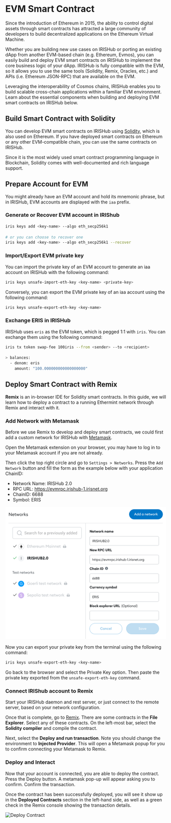 # EVM Smart Contract

Since the introduction of Ethereum in 2015, the ability to control digital assets through smart contracts has attracted a large community of developers to build decentralized applications on the Ethereum Virtual Machine.

Whether you are building new use cases on IRISHub or porting an existing dApp from another EVM-based chain (e.g. Ethereum, Evmos), you can easily build and deploy EVM smart contracts on IRISHub to implement the core business logic of your dApp. IRISHub is fully compatible with the EVM, so it allows you to use the same tools (Solidity, Remix, Oracles, etc.) and APIs (i.e. Ethereum JSON-RPC) that are available on the EVM.

Leveraging the interoperability of Cosmos chains, IRISHub enables you to build scalable cross-chain applications within a familiar EVM environment. Learn about the essential components when building and deploying EVM smart contracts on IRISHub below.

## Build Smart Contract with Solidity

You can develop EVM smart contracts on IRISHub using [Solidity](https://docs.soliditylang.org/en/latest/), which is also used on Ethereum. If you have deployed smart contracts on Ethereum or any other EVM-compatible chain, you can use the same contracts on IRISHub.

Since it is the most widely used smart contract programming language in Blockchain, Solidity comes with well-documented and rich language support.

## Prepare Account for EVM

You might already have an EVM account and hold its mnemonic phrase, but in IRISHub, EVM accounts are displayed with the `iaa` prefix.

### Generate or Recover EVM account in IRIShub

```bash
iris keys add <key-name> --algo eth_secp256k1

# or you can choose to recover one
iris keys add <key-name> --algo eth_secp256k1 --recover
```

### Import/Export EVM private key

You can import the private key of an EVM account to generate an iaa account on IRISHub with the following command:

```bash
iris keys unsafe-import-eth-key <key-name> <private-key>
```

Conversely, you can export the EVM private key of an iaa account using the following command:

```bash
iris keys unsafe-export-eth-key <key-name>
```

### Exchange ERIS in IRISHub


IRISHub uses `eris` as the EVM token, which is pegged 1:1 with `iris`. You can exchange them using the following command:

```bash
iris tx token swap-fee 100iris --from <sender> --to <recipient>

> balances:
  - denom: eris
    amount: "100.000000000000000000"
```

## Deploy Smart Contract with Remix

**Remix** is an in-browser IDE for Solidity smart contracts. In this guide, we will learn how to deploy a contract to a running Ethermint network through Remix and interact with it.

### Add Network with Metamask

Before we use Remix to develop and deploy smart contracts, we could first add a custom network for IRISHub with [Metamask](https://metamask.io/). 

Open the Metamask extension on your browser, you may have to log in to your Metamask account if you are not already. 

Then click the top right circle and go to `Settings > Networks`. Press the `Add Network` button and fill the form as the example below with your application ChainID:

- Network Name: IRISHub 2.0
- RPC URL: https://evmrpc.irishub-1.irisnet.org
- ChainID: 6688
- Symbol: ERIS

![Metamask Network Config](../pics/evm-metamask.png)

Now you can export your private key from the terminal using the following command:

```bash
iris keys unsafe-export-eth-key <key-name>
```

Go back to the browser and select the Private Key option. Then paste the private key exported from the `unsafe-export-eth-key` command.

### Connect IRIShub account to Remix

Start your IRISHub daemon and rest server, or just connect to the remote server, based on your network configuration.

Once that is complete, go to [Remix](http://remix.ethereum.org/). There are some contracts in the **File Explorer**. Select any of these contracts. On the left-most bar, select the **Solidity compiler** and compile the contract.

Next, select the **Deploy and run transaction**. Note you should change the environment to **Injected Provider**. This will open a Metamask popup for you to confirm connecting your Metamask to Remix.

### Deploy and Interact

Now that your account is connected, you are able to deploy the contract. Press the Deploy button. A metamask pop-up will appear asking you to confirm. Confirm the transaction.

Once the contract has been successfully deployed, you will see it show up in the **Deployed Contracts** section in the left-hand side, as well as a green check in the Remix console showing the transaction details.

![Deploy Contract](../pics/evm-deploy.png)